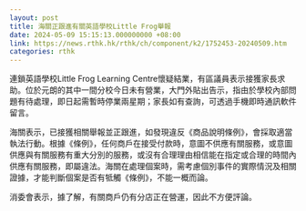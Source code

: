 ```yaml
---
layout: post
title: 海關正跟進有關英語學校Little Frog舉報　
date: 2024-05-09 15:15:13.000000000 +08:00
link: https://news.rthk.hk/rthk/ch/component/k2/1752453-20240509.htm
categories: rthk
---
```


連鎖英語學校Little Frog Learning Centre懷疑結業，有區議員表示接獲家長求助。位於元朗的其中一間分校今日未有營業，大門外貼出告示，指由於學校內部問題有待處理，即日起需暫時停業兩星期；家長如有查詢，可透過手機即時通訊軟件留言。

海關表示，已接獲相關舉報並正跟進，如發現違反《商品說明條例》，會採取適當執法行動。根據《條例》，任何商戶在接受付款時，意圖不供應有關服務，或意圖供應與有關服務有重大分別的服務，或沒有合理理由相信能在指定或合理的時間內供應有關服務，即屬違法。海關在處理個案時，需考慮個別事件的實際情況及相關證據，才能判斷個案是否有牴觸《條例》，不能一概而論。

消委會表示，據了解，有關商戶仍有分店正在營運，因此不方便評論。
